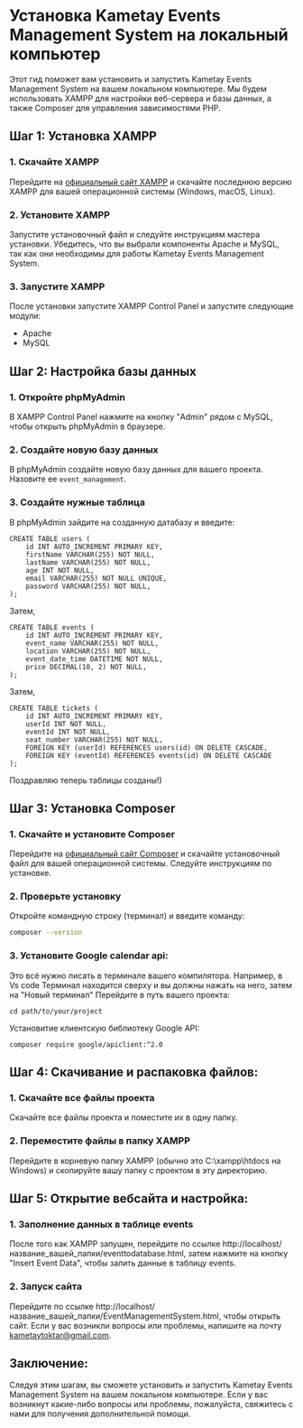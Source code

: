 # Установка Kametay Events Management System на локальный компьютер

Этот гид поможет вам установить и запустить Kametay Events Management System на вашем локальном компьютере. Мы будем использовать XAMPP для настройки веб-сервера и базы данных, а также Composer для управления зависимостями PHP.

## Шаг 1: Установка XAMPP

### 1. Скачайте XAMPP

Перейдите на [официальный сайт XAMPP](https://www.apachefriends.org/index.html) и скачайте последнюю версию XAMPP для вашей операционной системы (Windows, macOS, Linux).

### 2. Установите XAMPP

Запустите установочный файл и следуйте инструкциям мастера установки. Убедитесь, что вы выбрали компоненты Apache и MySQL, так как они необходимы для работы Kametay Events Management System.

### 3. Запустите XAMPP

После установки запустите XAMPP Control Panel и запустите следующие модули:
- Apache
- MySQL

## Шаг 2: Настройка базы данных

### 1. Откройте phpMyAdmin

В XAMPP Control Panel нажмите на кнопку "Admin" рядом с MySQL, чтобы открыть phpMyAdmin в браузере.

### 2. Создайте новую базу данных

В phpMyAdmin создайте новую базу данных для вашего проекта. Назовите ее `event_management`.

### 3. Создайте нужные таблица

В phpMyAdmin зайдите на созданную датабазу и введите:
```
CREATE TABLE users (
    id INT AUTO_INCREMENT PRIMARY KEY,
    firstName VARCHAR(255) NOT NULL,
    lastName VARCHAR(255) NOT NULL,
    age INT NOT NULL,
    email VARCHAR(255) NOT NULL UNIQUE,
    password VARCHAR(255) NOT NULL,
);
```
Затем,
```
CREATE TABLE events (
    id INT AUTO_INCREMENT PRIMARY KEY,
    event_name VARCHAR(255) NOT NULL,
    location VARCHAR(255) NOT NULL,
    event_date_time DATETIME NOT NULL,
    price DECIMAL(10, 2) NOT NULL,
);
```
Затем,
```
CREATE TABLE tickets (
    id INT AUTO_INCREMENT PRIMARY KEY,
    userId INT NOT NULL,
    eventId INT NOT NULL,
    seat_number VARCHAR(255) NOT NULL,
    FOREIGN KEY (userId) REFERENCES users(id) ON DELETE CASCADE,
    FOREIGN KEY (eventId) REFERENCES events(id) ON DELETE CASCADE
);
```
Поздравляю теперь таблицы созданы!)
## Шаг 3: Установка Composer

### 1. Скачайте и установите Composer

Перейдите на [официальный сайт Composer](https://getcomposer.org/) и скачайте установочный файл для вашей операционной системы. Следуйте инструкциям по установке.

### 2. Проверьте установку

Откройте командную строку (терминал) и введите команду:

```sh
composer --version
```
### 3. Установите Google calendar api:
Это всё нужно писать в терминале вашего компилятора. Например, в Vs code Терминал находится сверху и вы должны нажать на него, затем на "Новый терминал"
Перейдите в путь вашего проекта:
```
cd path/to/your/project
```
Установитие клиентскую библиотеку Google API:
```
composer require google/apiclient:^2.0
```
## Шаг 4: Скачивание и распаковка файлов:
### 1. Скачайте все файлы проекта
Скачайте все файлы проекта и поместите их в одну папку.
### 2. Переместите файлы в папку XAMPP
Перейдите в корневую папку XAMPP (обычно это C:\xampp\htdocs на Windows) и скопируйте вашу папку с проектом в эту директорию.
## Шаг 5: Открытие вебсайта и настройка:
### 1. Заполнение данных в таблице events
После того как XAMPP запущен, перейдите по ссылке http://localhost/название_вашей_папки/eventtodatabase.html, затем нажмите на кнопку "Insert Event Data", чтобы залить данные в таблицу events.
### 2. Запуск сайта
Перейдите по ссылке http://localhost/название_вашей_папки/EventManagementSystem.html, чтобы открыть сайт. Если у вас возникли вопросы или проблемы, напишите на почту kametaytoktar@gmail.com.
## Заключение:
Следуя этим шагам, вы сможете установить и запустить Kametay Events Management System на вашем локальном компьютере. Если у вас возникнут какие-либо вопросы или проблемы, пожалуйста, свяжитесь с нами для получения дополнительной помощи.
